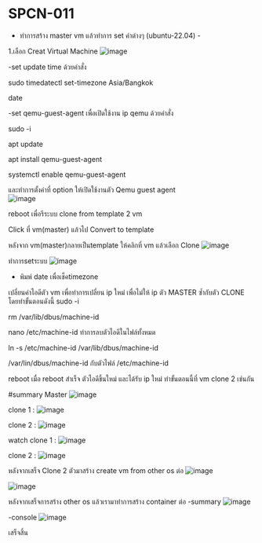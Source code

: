 # SPCN-011
- ทำการสร้าง master vm แล้วทำการ set ค่าต่างๆ (ubuntu-22.04) -

1.เลือก Creat Virtual Machine
![image](https://user-images.githubusercontent.com/117635686/209475752-7e03ab54-4c1e-4b59-8281-c2e15d6b5920.png)

-set update time ด้วยคำสั่ง

sudo timedatectl set-timezone Asia/Bangkok

date

-set qemu-guest-agent เพื่อเปิดใช้งาน ip qemu ด้วยคำสั่ง

sudo -i

apt update

apt install qemu-guest-agent

systemctl enable qemu-guest-agent

และทำการตั้งค่าที่ option ให้เปิดใช้งานตัว Qemu guest agent  
![image](https://user-images.githubusercontent.com/117635686/209475912-622dbea0-a7ac-4d9a-8972-1d5a6659efa1.png)

reboot เพื่อรีระบบ clone from template 2 vm

Click ที่ vm(master) แล้วไป Convert to template

หลังจาก vm(master)กลายเป็นtemplate ให้คลิกที่ vm แล้วเลือก Clone
![image](https://user-images.githubusercontent.com/117635686/209476157-66bd84db-1209-438b-9198-1caa97bec915.png)

ทำการsetระบบ
![image](https://user-images.githubusercontent.com/117635686/209476197-5f3f6598-5e28-4155-8d2e-c0ae452bcecb.png)

- พิมพ์ date เพื่อเช็คtimezone

เปลี่ยนค่าไอดีตัว vm เพื่อทำการเปลี่ยน ip ใหม่ เพื่อไม่ให้ ip ตัว MASTER ซ้ำกับตัว CLONE โดยทำขั้นตอนดังนี้
sudo -i

rm /var/lib/dbus/machine-id

nano /etc/machine-id ทำการลบตัวไอดีในไฟล์ทั้งหมด

ln -s /etc/machine-id /var/lib/dbus/machine-id  

/var/lin/dbus/machine-id กับตัวไฟล์ /etc/machine-id

reboot เมื่อ reboot สำเร็จ ตัวไอดีขึ้นใหม่ และได้รับ ip ใหม่ ทำขั้นตอนนี้ที่ vm clone 2 เช่นกัน

#summary
Master
![image](https://user-images.githubusercontent.com/117635686/209476298-78fd3250-9606-40f7-bd6c-264e0a7371f6.png)

clone 1 :
![image](https://user-images.githubusercontent.com/117635686/209476322-be1ea135-0cec-48cc-9c52-75a63a3a614b.png)

clone 2 :
![image](https://user-images.githubusercontent.com/117635686/209476345-e08669a6-befd-4750-80ea-68f2ccb30a27.png)

watch
clone 1 :
![image](https://user-images.githubusercontent.com/117635686/209476405-6f1772ec-4d27-41d7-aa4e-41a691ae9d7b.png)

clone 2 :
![image](https://user-images.githubusercontent.com/117635686/209476451-bbbb1a0e-0321-4165-b766-b732dce36dd4.png)

หลังจากเสร็จ Clone 2 ตัวมาสร้าง create vm from other os ต่อ
![image](https://user-images.githubusercontent.com/117635686/209476498-33c2cb2c-c446-4915-b7a4-2699707b0235.png)

![image](https://user-images.githubusercontent.com/117635686/209476515-9acb75cc-9a0a-4586-931d-03758363eac1.png)

หลังจากเสร็จการสร้าง other os แล้วเรามาทำการสร้าง container ต่อ
-summary
![image](https://user-images.githubusercontent.com/117635686/209476553-d3e39a40-9c50-47b0-b7ff-06e42a59dde2.png)

-console
![image](https://user-images.githubusercontent.com/117635686/209476589-67341df9-b233-45fc-abc7-5d1ad5dea6af.png)

เสร็จสิ้น
